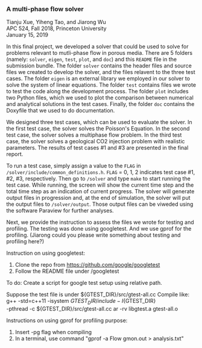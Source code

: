 ### A multi-phase flow solver
Tianju Xue, Yiheng Tao, and Jiarong Wu <br>
APC 524, Fall 2018, Princeton University <br>
January 15, 2019

In this final project, we developed a solver that could be used to solve for problems relevant to mutli-phase flow in porous media. There are 5 folders (namely: `solver`, `eigen`, `test`, `plot`, and `doc`) and this `README` file in the submission bundle. The folder `solver` contains the header files and source files we created to develop the solver, and the files relavent to the three test cases. The folder `eigen` is an external library we employed in our solver to solve the system of linear equations. The folder `test` contains files we wrote to test the code along the development process. The folder `plot` includes two Python files, which we used to plot the comparison between numerical and analytical solutions in the test cases. Finally, the folder `doc` contains the Doxyfile that we used to do documentation. 

We designed three test cases, which can be used to evaluate the solver. In the first test case, the solver solves the Poisson's Equation. In the second test case, the solver solves a multiphase flow problem. In the third test case, the solver solves a geological CO2 injection problem with realistic parameters. The results of test cases #1 and #3 are presented in the final report. 

To run a test case, simply assign a value to the `FLAG` in `/solver/include/common_definitions.h`. `FLAG` = 0, 1, 2 indicates test case #1, #2, #3, respectively. Then go to `/solver` and type `make` to start running the test case. While running, the screen will show the current time step and the total time step as an indication of current progress. The solver will generate output files in progression and, at the end of simulation, the solver will put the output files to `/solver/output`. Those output files can be viweded using the software Paraview for further analyses.

Next, we provide the instruction to assess the files we wrote for testing and profiling. The testing was done using googletest. And we use gprof for the profiling. (Jiarong could you please write something about testing and profiling here?)


Instruction on using googletest:

1. Clone the repo from https://github.com/google/googletest
2. Follow the README file under /googletest

To do:
Create a script for google test setup using relative path.

Suppose the test file is under ${GTEST_DIR}/src/gtest-all.cc
Compile like:
g++ -std=c++11 -isystem ${GTEST_DIR}/include -I${GTEST_DIR} \
    -pthread -c ${GTEST_DIR}/src/gtest-all.cc
ar -rv libgtest.a gtest-all.o


Instructions on using gprof for profiling purpose:
1. Insert -pg flag when compiling
2. In a terminal, use command "gprof -a Flow gmon.out > analysis.txt"
